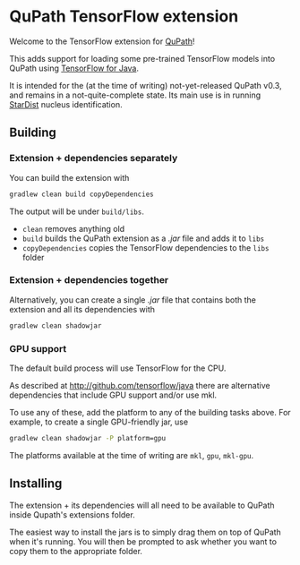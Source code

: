 # QuPath TensorFlow extension

Welcome to the TensorFlow extension for [QuPath](http://qupath.github.io)!

This adds support for loading some pre-trained TensorFlow models into QuPath 
using [TensorFlow for Java](http://github.com/tensorflow/java).

It is intended for the (at the time of writing) not-yet-released QuPath v0.3, 
and remains in a not-quite-complete state.
Its main use is in running [StarDist](https://qupath.readthedocs.io/en/0.2/docs/advanced/stardist.html) 
nucleus identification.

## Building

### Extension + dependencies separately

You can build the extension with

```bash
gradlew clean build copyDependencies
```

The output will be under `build/libs`.

* `clean` removes anything old
* `build` builds the QuPath extension as a *.jar* file and adds it to `libs`
* `copyDependencies` copies the TensorFlow dependencies to the `libs` folder

### Extension + dependencies together

Alternatively, you can create a single *.jar* file that contains both the 
extension and all its dependencies with

```bash
gradlew clean shadowjar
```

### GPU support

The default build process will use TensorFlow for the CPU.

As described at http://github.com/tensorflow/java there are alternative 
dependencies that include GPU support and/or use mkl.

To use any of these, add the platform to any of the building tasks above.
For example, to create a single GPU-friendly jar, use

```bash
gradlew clean shadowjar -P platform=gpu
```

The platforms available at the time of writing are `mkl`, `gpu`, `mkl-gpu`.


## Installing

The extension + its dependencies will all need to be available to QuPath inside 
Qupath's extensions folder.

The easiest way to install the jars is to simply drag them on top of QuPath 
when it's running.
You will then be prompted to ask whether you want to copy them to the 
appropriate folder.
